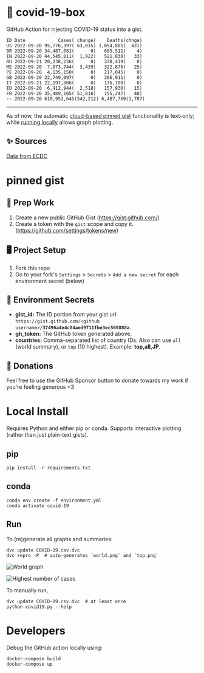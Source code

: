 # 🏥 covid-19-box

GitHub Action for injecting COVID-19 status into a gist.

```
ID Date            Cases( change)    Deaths(chnge)
US 2022-09-20 95,776,397( 63,035) 1,054,801(  431)
BR 2022-09-20 34,487,081(      0)   685,511(    4)
IN 2022-09-20 44,545,011(  1,922)   521,030(   33)
RU 2022-09-21 20,238,236(      0)   378,419(    0)
ME 2022-09-20  7,073,744(  3,439)   322,876(   25)
PE 2022-09-20  4,135,150(      0)   217,045(    0)
GB 2022-09-20 22,749,097(      0)   206,011(    0)
IT 2022-09-21 22,197,806(      0)   176,700(    0)
ID 2022-09-20  6,412,944(  2,518)   157,930(   15)
FR 2022-09-20 35,489,105( 51,816)   155,247(   48)
-- 2022-09-20 610,952,645(542,212) 6,487,769(1,707)
```

---

As of now, the automatic [cloud-based pinned gist](#pinned-gist) functionality is text-only;
while [running locally](#local-install) allows graph plotting.

## ✨ Sources

[Data from ECDC](https://www.ecdc.europa.eu/en/publications-data/download-todays-data-geographic-distribution-covid-19-cases-worldwide)

# pinned gist

## 🎒 Prep Work
1. Create a new public GitHub Gist (https://gist.github.com/)
1. Create a token with the `gist` scope and copy it. (https://github.com/settings/tokens/new)

## 🖥 Project Setup
1. Fork this repo
1. Go to your fork's `Settings` > `Secrets` > `Add a new secret` for each environment secret (below)

## 🤫 Environment Secrets
- **gist_id:** The ID portion from your gist url `https://gist.github.com/<github username>/`**`37496a4e4c84aed9711fbe3ec560888a`**.
- **gh_token:** The GitHub token generated above.
- **countries:** Comma-separated list of country IDs. Also can use `all` (world summary), or `top` (10 highest). Example: **top,all,JP**.

## 💸 Donations

Feel free to use the GitHub Sponsor button to donate towards my work if you're feeling generous <3

# Local Install

Requires Python and either pip or conda. Supports interactive plotting (rather than just plain-text gists).

## pip

```
pip install -r requirements.txt
```

## conda

```
conda env create -f environment.yml
conda activate covid-19
```

## Run

To (re)generate all graphs and summaries:

```
dvc update COVID-19.csv.dvc
dvc repro -P  # auto-generates `world.png` and `top.png`
```

![World graph](world.png)

![Highest number of cases](top.png)

To manually run,

```
dvc update COVID-19.csv.dvc  # at least once
python covid19.py --help
```

# Developers

Debug the GitHub action locally using:

```
docker-compose build
docker-compose up
```
